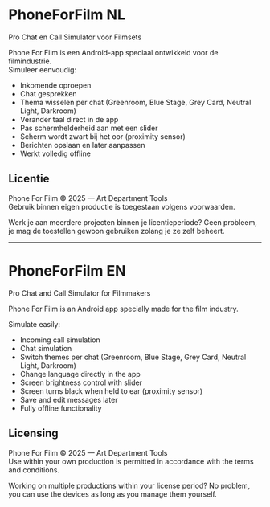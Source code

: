# PhoneForFilm NL  
Pro Chat en Call Simulator voor Filmsets  

Phone For Film is een Android-app speciaal ontwikkeld voor de filmindustrie.  
Simuleer eenvoudig:  

- Inkomende oproepen  
- Chat gesprekken  
- Thema wisselen per chat (Greenroom, Blue Stage, Grey Card, Neutral Light, Darkroom)  
- Verander taal direct in de app  
- Pas schermhelderheid aan met een slider  
- Scherm wordt zwart bij het oor (proximity sensor)  
- Berichten opslaan en later aanpassen  
- Werkt volledig offline  

## Licentie  
Phone For Film © 2025 — Art Department Tools  
Gebruik binnen eigen productie is toegestaan volgens voorwaarden.  

Werk je aan meerdere projecten binnen je licentieperiode? Geen probleem, je mag de toestellen gewoon gebruiken zolang je ze zelf beheert.  

---

# PhoneForFilm EN  
Pro Chat and Call Simulator for Filmmakers  

Phone For Film is an Android app specially made for the film industry.  

Simulate easily:  

- Incoming call simulation  
- Chat simulation  
- Switch themes per chat (Greenroom, Blue Stage, Grey Card, Neutral Light, Darkroom)  
- Change language directly in the app  
- Screen brightness control with slider  
- Screen turns black when held to ear (proximity sensor)  
- Save and edit messages later  
- Fully offline functionality  

## Licensing  
Phone For Film © 2025 — Art Department Tools  
Use within your own production is permitted in accordance with the terms and conditions.  

Working on multiple productions within your license period? No problem, you can use the devices as long as you manage them yourself.
